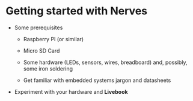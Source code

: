 # Getting started with Nerves

* Some prerequisites 

    * Raspberry PI (or similar)

    * Micro SD Card

    * Some hardware (LEDs, sensors, wires, breadboard) and, possibly, some iron soldering

    * Get familiar with embedded systems jargon and datasheets

* Experiment with your hardware and **Livebook**
